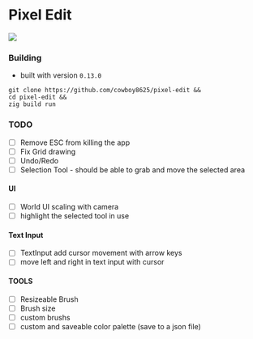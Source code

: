 # Pixel Edit

<img src="https://github.com/user-attachments/assets/659f4d49-a4ec-4d6d-bac0-e9a76f2a73d0"/>

### Building

- built with version `0.13.0`

```shell
git clone https://github.com/cowboy8625/pixel-edit &&
cd pixel-edit &&
zig build run
```

### TODO

- [ ] Remove ESC from killing the app
- [ ] Fix Grid drawing
- [ ] Undo/Redo
- [ ] Selection Tool - should be able to grab and move the selected area

#### UI

- [ ] World UI scaling with camera
- [ ] highlight the selected tool in use

#### Text Input

- [ ] TextInput add cursor movement with arrow keys
- [ ] move left and right in text input with cursor

#### TOOLS

- [ ] Resizeable Brush
- [ ] Brush size
- [ ] custom brushs
- [ ] custom and saveable color palette (save to a json file)
